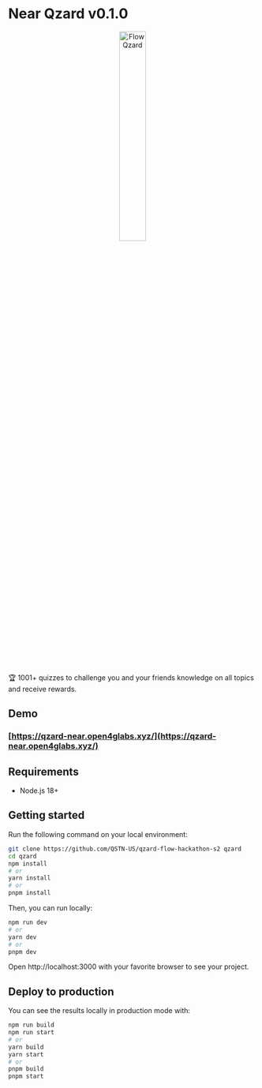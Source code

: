 # Near Qzard v0.1.0

<p align="center">
  <img src="https://pngimg.com/uploads/treasure_chest/treasure_chest_PNG21.png?raw=true" width="33%" alt="Flow Qzard"></a>
</p>

🏆 1001+ quizzes to challenge you and your friends knowledge on all topics and receive rewards.


## Demo

### [https://qzard-near.open4glabs.xyz/](https://qzard-near.open4glabs.xyz/)

## Requirements

- Node.js 18+

## Getting started

Run the following command on your local environment:

``` bash
git clone https://github.com/QSTN-US/qzard-flow-hackathon-s2 qzard
cd qzard
npm install
# or
yarn install
# or
pnpm install
```

Then, you can run locally:

```bash
npm run dev
# or
yarn dev
# or
pnpm dev
```

Open http://localhost:3000 with your favorite browser to see your project.


## Deploy to production

You can see the results locally in production mode with:

```bash
npm run build
npm run start
# or
yarn build
yarn start
# or
pnpm build
pnpm start
```

